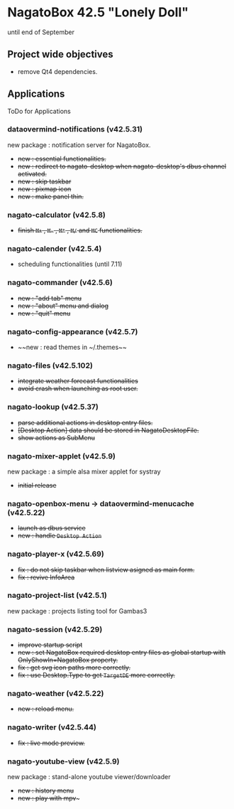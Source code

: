 # NagatoBox 42.5 "Lonely Doll"

until end of September

## Project wide objectives

+ remove Qt4 dependencies.

## Applications

ToDo for Applications

### dataovermind-notifications (v42.5.31)

new package : notification server for NagatoBox.

+ ~~new : essential functionalities.~~
+ ~~new : redirect to nagato-desktop when nagato-desktop's dbus channel activated.~~
+ ~~new : skip taskbar~~
+ ~~new : pixmap icon~~
+ ~~new : make panel thin.~~

### nagato-calculator (v42.5.8)

+ ~~finish `M+` , `M-` , `M*` , `M/` and `MC` functionalities.~~

### nagato-calender (v42.5.4)

+ scheduling functionalities (until 7.11)

### nagato-commander (v42.5.6)

+ ~~new : "add tab" menu~~
+ ~~new : "about" menu and dialog~~
+ ~~new : "quit" menu~~

### nagato-config-appearance (v42.5.7)

+ ~~new : read themes in ~/.themes~~

### nagato-files (v42.5.102)

+ ~~integrate weather forecast functionalities~~
+ ~~avoid crash when launching as root user.~~

### nagato-lookup (v42.5.37)

+ ~~parse additional actions in desktop entry files.~~
+ ~~[Desktop Action] data should be stored in NagatoDesktopFile.~~
+ ~~show actions as SubMenu~~ 

### nagato-mixer-applet (v42.5.9)

new package : a simple alsa mixer applet for systray

+ ~~initial release~~

### nagato-openbox-menu -> dataovermind-menucache (v42.5.22)

+ ~~launch as dbus service~~
+ ~~new : handle `Desktop Action`~~

### nagato-player-x (v42.5.69)

+ ~~fix : do not skip taskbar when listview asigned as main form.~~
+ ~~fix : revive InfoArea~~

### nagato-project-list (v42.5.1)

new package : projects listing tool for Gambas3

### nagato-session (v42.5.29)

+ ~~improve startup script~~
+ ~~new : set NagatoBox required desktop entry files as global startup with OnlyShowIn=NagatoBox property.~~
+ ~~fix : get svg icon paths more correctly.~~
+ ~~fix : use Desktop.Type to get `TargetDE` more correctly.~~

### nagato-weather (v42.5.22)

+ ~~new : reload menu.~~

### nagato-writer (v42.5.44)

+ ~~fix : live mode preview.~~

### nagato-youtube-view (v42.5.9)

new package : stand-alone youtube viewer/downloader

+ ~~new : history menu~~
+ ~~new : play with mpv~~~
